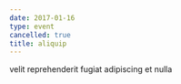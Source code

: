```yaml
---
date: 2017-01-16
type: event
cancelled: true
title: aliquip
---
```

velit reprehenderit fugiat adipiscing et nulla